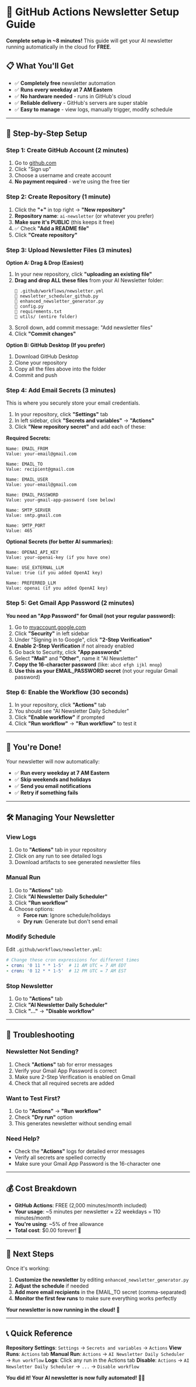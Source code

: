 # 🚀 GitHub Actions Newsletter Setup Guide

**Complete setup in ~8 minutes!** This guide will get your AI newsletter running automatically in the cloud for **FREE**.

## 📋 What You'll Get

- ✅ **Completely free** newsletter automation
- ✅ **Runs every weekday at 7 AM Eastern**
- ✅ **No hardware needed** - runs in GitHub's cloud
- ✅ **Reliable delivery** - GitHub's servers are super stable
- ✅ **Easy to manage** - view logs, manually trigger, modify schedule

---

## 🎯 Step-by-Step Setup

### Step 1: Create GitHub Account (2 minutes)

1. Go to [github.com](https://github.com)
2. Click "Sign up" 
3. Choose a username and create account
4. **No payment required** - we're using the free tier

### Step 2: Create Repository (1 minute)

1. Click the **"+"** in top right → **"New repository"**
2. **Repository name**: `ai-newsletter` (or whatever you prefer)
3. **Make sure it's PUBLIC** (this keeps it free)
4. ✅ Check **"Add a README file"**
5. Click **"Create repository"**

### Step 3: Upload Newsletter Files (3 minutes)

**Option A: Drag & Drop (Easiest)**
1. In your new repository, click **"uploading an existing file"**
2. **Drag and drop ALL these files** from your AI Newsletter folder:
   ```
   📁 .github/workflows/newsletter.yml
   📄 newsletter_scheduler_github.py
   📄 enhanced_newsletter_generator.py
   📄 config.py
   📄 requirements.txt
   📁 utils/ (entire folder)
   ```
3. Scroll down, add commit message: "Add newsletter files"
4. Click **"Commit changes"**

**Option B: GitHub Desktop (If you prefer)**
1. Download GitHub Desktop
2. Clone your repository
3. Copy all the files above into the folder
4. Commit and push

### Step 4: Add Email Secrets (3 minutes)

This is where you securely store your email credentials.

1. In your repository, click **"Settings"** tab
2. In left sidebar, click **"Secrets and variables"** → **"Actions"**
3. Click **"New repository secret"** and add each of these:

**Required Secrets:**
```
Name: EMAIL_FROM
Value: your-email@gmail.com

Name: EMAIL_TO  
Value: recipient@gmail.com

Name: EMAIL_USER
Value: your-email@gmail.com

Name: EMAIL_PASSWORD
Value: your-gmail-app-password (see below)

Name: SMTP_SERVER
Value: smtp.gmail.com

Name: SMTP_PORT
Value: 465
```

**Optional Secrets (for better AI summaries):**
```
Name: OPENAI_API_KEY
Value: your-openai-key (if you have one)

Name: USE_EXTERNAL_LLM
Value: true (if you added OpenAI key)

Name: PREFERRED_LLM
Value: openai (if you added OpenAI key)
```

### Step 5: Get Gmail App Password (2 minutes)

**You need an "App Password" for Gmail (not your regular password):**

1. Go to [myaccount.google.com](https://myaccount.google.com)
2. Click **"Security"** in left sidebar
3. Under "Signing in to Google", click **"2-Step Verification"**
4. **Enable 2-Step Verification** if not already enabled
5. Go back to Security, click **"App passwords"**
6. Select **"Mail"** and **"Other"**, name it "AI Newsletter"
7. **Copy the 16-character password** (like: `abcd efgh ijkl mnop`)
8. **Use this as your EMAIL_PASSWORD secret** (not your regular Gmail password)

### Step 6: Enable the Workflow (30 seconds)

1. In your repository, click **"Actions"** tab
2. You should see "AI Newsletter Daily Scheduler"
3. Click **"Enable workflow"** if prompted
4. Click **"Run workflow"** → **"Run workflow"** to test it

---

## 🎉 You're Done!

Your newsletter will now automatically:
- ✅ **Run every weekday at 7 AM Eastern**
- ✅ **Skip weekends and holidays**
- ✅ **Send you email notifications**
- ✅ **Retry if something fails**

---

## 🛠️ Managing Your Newsletter

### View Logs
1. Go to **"Actions"** tab in your repository
2. Click on any run to see detailed logs
3. Download artifacts to see generated newsletter files

### Manual Run
1. Go to **"Actions"** tab
2. Click **"AI Newsletter Daily Scheduler"**
3. Click **"Run workflow"**
4. Choose options:
   - **Force run**: Ignore schedule/holidays
   - **Dry run**: Generate but don't send email

### Modify Schedule
Edit `.github/workflows/newsletter.yml`:
```yaml
# Change these cron expressions for different times
- cron: '0 11 * * 1-5'  # 11 AM UTC = 7 AM EDT
- cron: '0 12 * * 1-5'  # 12 PM UTC = 7 AM EST
```

### Stop Newsletter
1. Go to **"Actions"** tab
2. Click **"AI Newsletter Daily Scheduler"**
3. Click **"..."** → **"Disable workflow"**

---

## 🔧 Troubleshooting

### Newsletter Not Sending?
1. Check **"Actions"** tab for error messages
2. Verify your Gmail App Password is correct
3. Make sure 2-Step Verification is enabled on Gmail
4. Check that all required secrets are added

### Want to Test First?
1. Go to **"Actions"** → **"Run workflow"**
2. Check **"Dry run"** option
3. This generates newsletter without sending email

### Need Help?
- Check the **"Actions"** logs for detailed error messages
- Verify all secrets are spelled correctly
- Make sure your Gmail App Password is the 16-character one

---

## 💰 Cost Breakdown

- **GitHub Actions**: FREE (2,000 minutes/month included)
- **Your usage**: ~5 minutes per newsletter × 22 weekdays = 110 minutes/month
- **You're using**: ~5% of free allowance
- **Total cost**: $0.00 forever! 🎉

---

## 🎯 Next Steps

Once it's working:
1. **Customize the newsletter** by editing `enhanced_newsletter_generator.py`
2. **Adjust the schedule** if needed
3. **Add more email recipients** in the EMAIL_TO secret (comma-separated)
4. **Monitor the first few runs** to make sure everything works perfectly

**Your newsletter is now running in the cloud! 🌟**

---

## 📞 Quick Reference

**Repository Settings**: `Settings` → `Secrets and variables` → `Actions`
**View Runs**: `Actions` tab
**Manual Run**: `Actions` → `AI Newsletter Daily Scheduler` → `Run workflow`
**Logs**: Click any run in the Actions tab
**Disable**: `Actions` → `AI Newsletter Daily Scheduler` → `...` → `Disable workflow`

**You did it! Your AI newsletter is now fully automated! 🚀📧**
